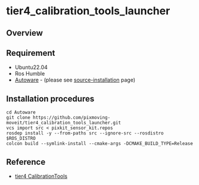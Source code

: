 # tier4_calibration_tools_launcher

## Overview
## Requirement
- Ubuntu22.04
- Ros Humble
- [Autoware](https://github.com/autowarefoundation/autoware) - (please see [source-installation](https://autowarefoundation.github.io/autoware-documentation/main/installation/autoware/source-installation/) page)

## Installation procedures
```shell
cd Autoware
git clone https://github.com/pixmoving-moveit/tier4_calibration_tools_launcher.git
vcs import src < pixkit_sensor_kit.repos
rosdep install -y --from-paths src --ignore-src --rosdistro $ROS_DISTRO
colcon build --symlink-install --cmake-args -DCMAKE_BUILD_TYPE=Release
```

## Reference
- [tier4 CalibrationTools](https://github.com/tier4/CalibrationTools/tree/tier4/universe)